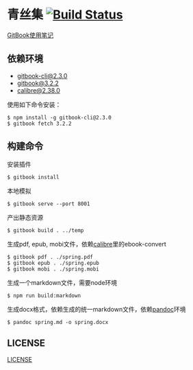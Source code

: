 # 青丝集 [![Build Status](https://travis-ci.org/yanhaijing/spring.svg?branch=source)](https://travis-ci.org/yanhaijing/spring)
[GitBook使用笔记](http://yanhaijing.com/tool/2015/09/12/my-gitbook-note/)

## 依赖环境
- gitbook-cli@2.3.0
- gitbook@3.2.2
- calibre@2.38.0

使用如下命令安装：

    $ npm install -g gitbook-cli@2.3.0
    $ gitbook fetch 3.2.2

## 构建命令
安装插件

    $ gitbook install

本地模拟

	$ gitbook serve --port 8001

产出静态资源

	$ gitbook build . ../temp

生成pdf, epub, mobi文件，依赖[calibre](calibre)里的ebook-convert

    $ gitbook pdf . ./spring.pdf
    $ gitbook epub . ./spring.epub
	$ gitbook mobi . ./spring.mobi

生成一个markdown文件，需要node环境

    $ npm run build:markdown

生成docx格式，依赖生成的统一markdown文件，依赖[pandoc](http://pandoc.org/)环境

    $ pandoc spring.md -o spring.docx

## LICENSE
[LICENSE](./LICENSE.md)


[calibre]: http://calibre-ebook.com/
